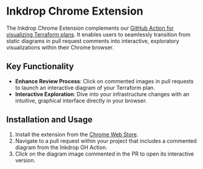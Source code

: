 # Inkdrop Chrome Extension

The Inkdrop Chrome Extension complements our [GitHub Action for visualizing Terraform plans](/ci). It enables users to seamlessly transition from static diagrams in pull request comments into interactive, exploratory visualizations within their Chrome browser. 

## Key Functionality

- **Enhance Review Process**: Click on commented images in pull requests to launch an interactive diagram of your Terraform plan.
- **Interactive Exploration**: Dive into your infrastructure changes with an intuitive, graphical interface directly in your browser.

## Installation and Usage

1. Install the extension from the [Chrome Web Store](https://chromewebstore.google.com/detail/visualize-your-terraform/pddpcicnnongifmhilbamagnhiiibkki).
2. Navigate to a pull request within your project that includes a commented diagram from the Inkdrop GH Action.
3. Click on the diagram image commented in the PR to open its interactive version.
